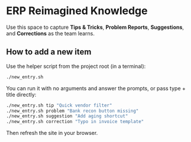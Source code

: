 # ERP Reimagined Knowledge

Use this space to capture **Tips & Tricks**, **Problem Reports**, **Suggestions**, and **Corrections** as the team learns.

## How to add a new item

Use the helper script from the project root (in a terminal):

```bash
./new_entry.sh
```

You can run it with no arguments and answer the prompts, or pass type + title directly:

```bash
./new_entry.sh tip "Quick vendor filter"
./new_entry.sh problem "Bank recon button missing"
./new_entry.sh suggestion "Add aging shortcut"
./new_entry.sh correction "Typo in invoice template"
```

Then refresh the site in your browser.
